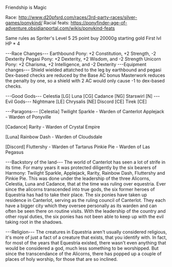 Friendship is Magic

Race:  http://www.d20pfsrd.com/races/3rd-party-races/silver-games/ponykind/
Racial feats: https://ponyfinder-age-of-adventure.obsidianportal.com/wikis/ponykind-feats

Same rules as Spriter's
Level 5
25 point buy
20000g starting gold
First lvl HP * 4

---Race Changes---
Earthbound Pony: +2 Constitution, +2 Strength, -2 Dexterity
Pegasi Pony: +2 Dexterity, +2 Wisdom, and -2 Strength
Unicorn Pony: +2 Charisma, +2 Intelligence, and -2 Dexterity
---Equipment changes---
Shield wielded attatched to the leg by earthbound and pegasi 
	Dex-based checks are reduced by the Base AC bonus
	Masterwork reduces the penalty by one, so a shield with 2 AC would only cause -1 to dex-based checks.

---Good Gods---
Celestia [LG]
Luna [CG]
Cadance [NG]
Starswirl [N]
---Evil Gods---
Nightmare [LE]
Chrysalis [NE]
Discord [CE]
Tirek [CE]

---Paragons---
[Celestia]
Twilight Sparkle - Warden of Canterlot
Applejack - Warden of Ponyville

[Cadance]
Rarity - Warden of Crystal Empire

[Luna]
Rainbow Dash - Warden of Cloudsdale

[Discord]
Fluttershy - Warden of Tartarus
Pinkie Pie - Warden of Las Pegasus

---Backstory of the land---
The world of Canterlot has seen a lot of strife in its time. For many years it was protected diligently by the six bearers of Harmony: Twilight Sparkle, Applejack, Rarity, Rainbow Dash, Fluttershy and Pinkie Pie. This was done under the leadership of the three Alicorns, Celestia, Luna and Cadance, that at the time was ruling over equestria. Ever since the alicorns transcended into true gods, the six former heroes of Equestria has had to take their place. The six ponies have taken up residence in Canterlot, serving as the ruling council of Canterlot. They each have a bigger city which they oversee personally as its warden and can often be seen there on routine visits. With the leadership of the country and other royal duties, the six ponies has not been able to keep up with the evil taking root in the shadows. 

---Religion---
The creatures in Equestria aren't usually considered religious, it's more of just a fact of a creature that exists, that you identify with. In fact, for most of the years that Equestria existed, there wasn't even anything that would be considered a god, much less something to be worshipped. But since the transcendance of the Alicorns, there has popped up a couple of places of holy worship, for those that are so inclined.